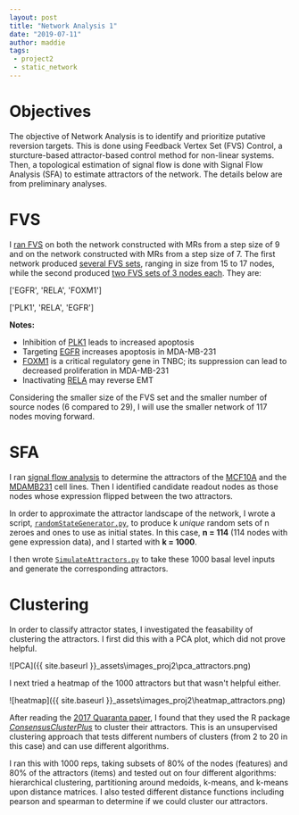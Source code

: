 ```yaml
---
layout: post
title: "Network Analysis 1"
date: "2019-07-11"
author: maddie
tags:
 - project2
 - static_network
---
```


# Objectives
The objective of Network Analysis is to identify and prioritize putative reversion targets. This is done using Feedback Vertex Set (FVS) Control, a sturcture-based attractor-based control method for non-linear systems. Then, a topological estimation of signal flow is done with Signal Flow Analysis (SFA) to estimate attractors of the network. The details below are from preliminary analyses.

# FVS

I [ran FVS](https://github.com/VeraLiconaResearchGroup/CancerReversion/blob/master/_projects/project2/OLD/NetworkAnalysis%201/FVS_step7/FVS_run.py) on both the network constructed with MRs from a step size of 9 and on the network constructed with MRs from a step size of 7. The first network produced [several FVS sets](https://github.com/VeraLiconaResearchGroup/CancerReversion/blob/master/_projects/project2/OLD/NetworkAnalysis%201/FVS_step9/231_FVS_output2.txt), ranging in size from 15 to 17 nodes, while the second produced [two FVS sets of 3 nodes each](https://github.com/VeraLiconaResearchGroup/CancerReversion/blob/master/_projects/project2/OLD/NetworkAnalysis%201/FVS_step7/231_FVS_output2.txt). They are:

['EGFR', 'RELA', 'FOXM1']  

['PLK1', 'RELA', 'EGFR']


**Notes:** 
 - Inhibition of [PLK1](https://www.ncbi.nlm.nih.gov/pubmed/30996295) leads to increased apoptosis
 - Targeting [EGFR](https://www.ncbi.nlm.nih.gov/pubmed/30660004) increases apoptosis in MDA-MB-231
 - [FOXM1](https://www.ncbi.nlm.nih.gov/pubmed/30365046) is a critical regulatory gene in TNBC; its suppression can lead to decreased proliferation in MDA-MB-231
 - Inactivating [RELA](http://mct.aacrjournals.org/content/molcanther/12/7/1356.full.pdf) may reverse EMT

Considering the smaller size of the FVS set and the smaller number of source nodes (6 compared to 29), I will use the smaller network of 117 nodes moving forward.

# SFA

I ran [signal flow analysis](https://github.com/VeraLiconaResearchGroup/CancerReversion/blob/master/_projects/project2/OLD/NetworkAnalysis%201/SFA/sfastart_attractors.py) to determine the attractors of the [MCF10A](https://github.com/VeraLiconaResearchGroup/CancerReversion/blob/master/_projects/project2/OLD/NetworkAnalysis%201/SFA/attractor_10A.txt) and the [MDAMB231](https://github.com/VeraLiconaResearchGroup/CancerReversion/blob/master/_projects/project2/OLD/NetworkAnalysis%201/SFA/attractor_231.txt) cell lines. Then I identified candidate readout nodes as those nodes whose expression flipped between the two attractors.  

In order to approximate the attractor landscape of the network, I wrote a script, [`randomStateGenerator.py`](https://github.com/VeraLiconaResearchGroup/CancerReversion/blob/master/_projects/project2/OLD/NetworkAnalysis%201/SFA/Identify%20Attractors/randomStateGenerator.py), to produce k *unique* random sets of n zeroes and ones to use as initial states. In this case, **n = 114** (114 nodes with gene expression data), and I started with **k = 1000**.  

I then wrote [`SimulateAttractors.py`](https://github.com/VeraLiconaResearchGroup/CancerReversion/blob/master/_projects/project2/OLD/NetworkAnalysis%201/SFA/Identify%20Attractors/SimulateAttractors.py) to take these 1000 basal level inputs and generate the corresponding attractors.

# Clustering  

In order to classify attractor states, I investigated the feasability of clustering the attractors. I first did this with a PCA plot, which did not prove helpful.

![PCA]({{ site.baseurl }}\_assets\images_proj2\pca_attractors.png)  

I next tried a heatmap of the 1000 attractors but that wasn't helpful either.

![heatmap]({{ site.baseurl }}\_assets\images_proj2\heatmap_attractors.png)


After reading the [2017 Quaranta paper](https://www.ncbi.nlm.nih.gov/pmc/articles/PMC5532541/), I found that they used the R package [*ConsensusClusterPlus*](https://www.ncbi.nlm.nih.gov/pmc/articles/PMC2881355/) to cluster their attractors. This is an unsupervised clustering approach that tests different numbers of clusters (from 2 to 20 in this case) and can use different algorithms.

I ran this with 1000 reps, taking subsets of 80% of the nodes (features) and 80% of the attractors (items) and tested out on four different algorithms: hierarchical clustering, partitioning around medoids, k-means, and k-means upon distance matrices. I also tested different distance functions including pearson and spearman to determine if we could cluster our attractors. 


